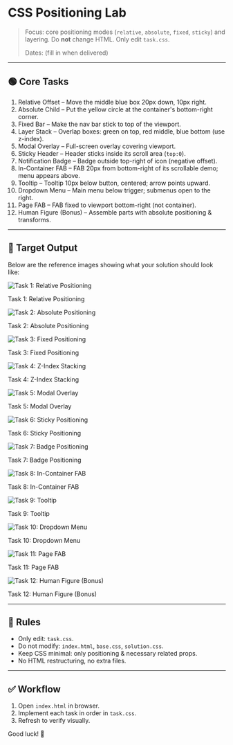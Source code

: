 # CSS Positioning Lab

> Focus: core positioning modes (`relative`, `absolute`, `fixed`, `sticky`) and layering. Do **not** change HTML. Only edit `task.css`.
>
> Dates: (fill in when delivered)

---

## 🟢 Core Tasks

1. Relative Offset – Move the middle blue box 20px down, 10px right.
2. Absolute Child – Put the yellow circle at the container's bottom-right corner.
3. Fixed Bar – Make the nav bar stick to top of the viewport.
4. Layer Stack – Overlap boxes: green on top, red middle, blue bottom (use z-index).
5. Modal Overlay – Full-screen overlay covering viewport.
6. Sticky Header – Header sticks inside its scroll area (`top:0`).
7. Notification Badge – Badge outside top-right of icon (negative offset).
8. In-Container FAB – FAB 20px from bottom-right of its scrollable demo; menu appears above.
9. Tooltip – Tooltip 10px below button, centered; arrow points upward.
10. Dropdown Menu – Main menu below trigger; submenus open to the right.
11. Page FAB – FAB fixed to viewport bottom-right (not container).
12. Human Figure (Bonus) – Assemble parts with absolute positioning & transforms.

---

## 🎯 Target Output

Below are the reference images showing what your solution should look like:

<div class="reference-grid">
  <div class="reference-item">
    <img src="../assets/01.webp" alt="Task 1: Relative Positioning">
    <p>Task 1: Relative Positioning</p>
  </div>
  <div class="reference-item">
    <img src="../assets/02.webp" alt="Task 2: Absolute Positioning">
    <p>Task 2: Absolute Positioning</p>
  </div>
  <div class="reference-item">
    <img src="../assets/03.webp" alt="Task 3: Fixed Positioning">
    <p>Task 3: Fixed Positioning</p>
  </div>
  <div class="reference-item">
    <img src="../assets/04.webp" alt="Task 4: Z-Index Stacking">
    <p>Task 4: Z-Index Stacking</p>
  </div>
  <div class="reference-item">
    <img src="../assets/05.webp" alt="Task 5: Modal Overlay">
    <p>Task 5: Modal Overlay</p>
  </div>
  <div class="reference-item">
    <img src="../assets/06.webp" alt="Task 6: Sticky Positioning">
    <p>Task 6: Sticky Positioning</p>
  </div>
  <div class="reference-item">
    <img src="../assets/07.webp" alt="Task 7: Badge Positioning">
    <p>Task 7: Badge Positioning</p>
  </div>
  <div class="reference-item">
    <img src="../assets/08.webp" alt="Task 8: In-Container FAB">
    <p>Task 8: In-Container FAB</p>
  </div>
  <div class="reference-item">
    <img src="../assets/09.webp" alt="Task 9: Tooltip">
    <p>Task 9: Tooltip</p>
  </div>
  <div class="reference-item">
    <img src="../assets/10.webp" alt="Task 10: Dropdown Menu">
    <p>Task 10: Dropdown Menu</p>
  </div>
  <div class="reference-item">
    <img src="../assets/11.webp" alt="Task 11: Page FAB">
    <p>Task 11: Page FAB</p>
  </div>
  <div class="reference-item">
    <img src="../assets/12.webp" alt="Task 12: Human Figure (Bonus)">
    <p>Task 12: Human Figure (Bonus)</p>
  </div>
</div>

---

## 🔧 Rules

- Only edit: `task.css`.
- Do not modify: `index.html`, `base.css`, `solution.css`.
- Keep CSS minimal: only positioning & necessary related props.
- No HTML restructuring, no extra files.

---

## ✅ Workflow

1. Open `index.html` in browser.
2. Implement each task in order in `task.css`.
3. Refresh to verify visually.

Good luck! 🎯

